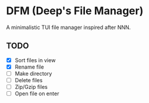 # DFM (Deep's File Manager)

A minimalistic TUI file manager inspired after NNN.

## TODO

- [x] Sort files in view
- [x] Rename file
- [ ] Make directory
- [ ] Delete files
- [ ] Zip/Gzip files
- [ ] Open file on enter
